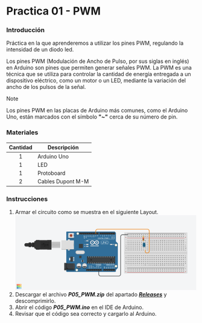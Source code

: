 
# Practica 01 - PWM 

### Introducción
Práctica en la que aprenderemos a utilizar los pines PWM, regulando la intensidad de un diodo led.

Los pines PWM (Modulación de Ancho de Pulso, por sus siglas en inglés) en Arduino son pines que permiten generar señales PWM. La PWM es una técnica que se utiliza para controlar la cantidad de energía entregada a un dispositivo eléctrico, como un motor o un LED, mediante la variación del ancho de los pulsos de la señal.

> [!NOTE]
> Los pines PWM en las placas de Arduino más comunes, como el Arduino Uno, están marcados con el símbolo **"~"** cerca de su número de pin. 

### Materiales
| Cantidad | Descripción |
| :---: | --- |
| 1 | Arduino Uno |
| 1 | LED |
| 1 | Protoboard |
| 2 | Cables Dupont M-M |

### Instrucciones
1. Armar el circuito como se muestra en el siguiente Layout.
![Layout](layout.png)
2. Descargar el archivo ***P05_PWM.zip*** del apartado [***Releases***](https://github.com/ColegioMundodePaz/Robotica/releases) y descomprimirlo.
3. Abrir el código ***P05_PWM.ino*** en el IDE de Arduino.
4. Revisar que el código sea correcto y cargarlo al Arduino.
